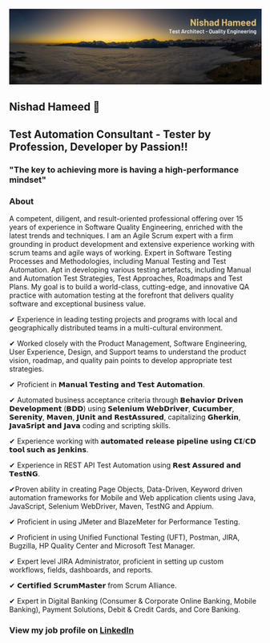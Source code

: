 
![alt text](https://github.com/NishadHameed1982/NishadHameed1982/blob/master/LinkedInBanner.png)


## Nishad Hameed 👋
## Test Automation Consultant - Tester by Profession, Developer by Passion!!


### "The key to achieving more is having a high-performance mindset"

### About

A competent, diligent, and result-oriented professional offering over 15 years of experience in Software Quality Engineering, enriched with the latest trends and techniques. I am an Agile Scrum expert with a firm grounding in product development and extensive experience working with scrum teams and agile ways of working. Expert in Software Testing Processes and Methodologies, including Manual Testing and Test Automation. Apt in developing various testing artefacts, including Manual and Automation Test Strategies, Test Approaches, Roadmaps and Test Plans. My goal is to build a world-class, cutting-edge, and innovative QA practice with automation testing at the forefront that delivers quality software and exceptional business value.

✔ Experience in leading testing projects and programs with local and geographically distributed teams in a multi-cultural environment.

✔ Worked closely with the Product Management, Software Engineering, User Experience, Design, and Support teams to understand the product vision, roadmap, and quality pain points to develop appropriate test strategies.

✔ Proficient in 𝗠𝗮𝗻𝘂𝗮𝗹 𝗧𝗲𝘀𝘁𝗶𝗻𝗴 𝗮𝗻𝗱 𝗧𝗲𝘀𝘁 𝗔𝘂𝘁𝗼𝗺𝗮𝘁𝗶𝗼𝗻.

✔ Automated business acceptance criteria through 𝗕𝗲𝗵𝗮𝘃𝗶𝗼𝗿 𝗗𝗿𝗶𝘃𝗲𝗻 𝗗𝗲𝘃𝗲𝗹𝗼𝗽𝗺𝗲𝗻𝘁 (𝗕𝗗𝗗) using 𝗦𝗲𝗹𝗲𝗻𝗶𝘂𝗺 𝗪𝗲𝗯𝗗𝗿𝗶𝘃𝗲𝗿, 𝗖𝘂𝗰𝘂𝗺𝗯𝗲𝗿, 𝗦𝗲𝗿𝗲𝗻𝗶𝘁𝘆, 𝗠𝗮𝘃𝗲𝗻, 𝗝𝗨𝗻𝗶𝘁 𝗮𝗻𝗱 𝗥𝗲𝘀𝘁𝗔𝘀𝘀𝘂𝗿𝗲𝗱, capitalizing 𝗚𝗵𝗲𝗿𝗸𝗶𝗻, 𝗝𝗮𝘃𝗮𝗦𝗿𝗶𝗽𝘁 𝗮𝗻𝗱 𝗝𝗮𝘃𝗮 coding and scripting skills.

✔ Experience working with 𝗮𝘂𝘁𝗼𝗺𝗮𝘁𝗲𝗱 𝗿𝗲𝗹𝗲𝗮𝘀𝗲 𝗽𝗶𝗽𝗲𝗹𝗶𝗻𝗲 𝘂𝘀𝗶𝗻𝗴 𝗖𝗜/𝗖𝗗 𝘁𝗼𝗼𝗹 𝘀𝘂𝗰𝗵 𝗮𝘀 𝗝𝗲𝗻𝗸𝗶𝗻𝘀.

✔ Experience in REST API Test Automation using 𝗥𝗲𝘀𝘁 𝗔𝘀𝘀𝘂𝗿𝗲𝗱 𝗮𝗻𝗱 𝗧𝗲𝘀𝘁𝗡𝗚.

✔Proven ability in creating Page Objects, Data-Driven, Keyword driven automation frameworks for Mobile and Web application clients using Java, JavaScript, Selenium WebDriver, Maven, TestNG and Appium.

✔ Proficient in using JMeter and BlazeMeter for Performance Testing.

✔ Proficient in using Unified Functional Testing (UFT), Postman, JIRA, Bugzilla, HP Quality Center and Microsoft Test Manager.

✔ Expert level JIRA Administrator, proficient in setting up custom workflows, fields, dashboards, and reports.

✔ 𝗖𝗲𝗿𝘁𝗶𝗳𝗶𝗲𝗱 𝗦𝗰𝗿𝘂𝗺𝗠𝗮𝘀𝘁𝗲𝗿 from Scrum Alliance.

✔ Expert in Digital Banking (Consumer & Corporate Online Banking, Mobile Banking), Payment Solutions, Debit & Credit Cards, and Core Banking.

[LinkedIn]: https://www.linkedin.com/in/nishad-hameed-31745547/
### View my job profile on [LinkedIn]
